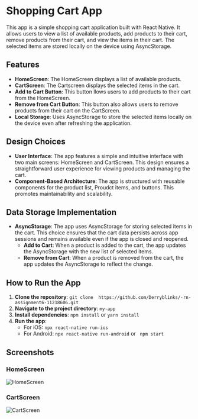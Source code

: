 # Shopping Cart App

This app is a simple shopping cart application built with React Native. It allows users to view a list of available products, add products to their cart, remove products from their cart, and view the items in their cart. The selected items are stored locally on the device using AsyncStorage.

## Features

- **HomeScreen**: The HomeScreen displays a list of available products.
- **CartScreen**: The Cartscreen displays the selected items in the cart.
- **Add to Cart Button**: This button llows users to add products to their cart from the HomeScreen.
- **Remove from Cart Button**: This button also allows users to remove products from their cart on the CartScreen.
- **Local Storage**: Uses AsyncStorage to store the selected items locally on the device even after refreshing the application.

## Design Choices

- **User Interface**: The app features a simple and intuitive interface with two main screens: HomeScreen and CartScreen. This design ensures a straightforward user experience for viewing products and managing the cart.
- **Component-Based Architecture**: The app is structured with reusable components for the product list, Proudct items, and buttons. This promotes maintainability and scalability.

## Data Storage Implementation

- **AsyncStorage**: The app uses AsyncStorage for storing selected items in the cart. This choice ensures that the cart data persists across app sessions and remains available even if the app is closed and reopened.
  - **Add to Cart**: When a product is added to the cart, the app updates the AsyncStorage with the new list of selected items.
  - **Remove from Cart**: When a product is removed from the cart, the app updates the AsyncStorage to reflect the change.

## How to Run the App

1. **Clone the repository**: `git clone  https://github.com/Derryblinks/-rn-assignment6-11218606.git`
2. **Navigate to the project directory**: `my-app`
3. **Install dependencies**: `npm install` or `yarn install`
4. **Run the app**:
   - For iOS: `npx react-native run-ios`
   - For Android: `npx react-native run-android` or ` npm start`

## Screenshots

### HomeScreen

![HomeScreen](./screenshots/HomeScreen.png)

### CartScreen

![CartScreen](./screenshots/CartScreen.png)
